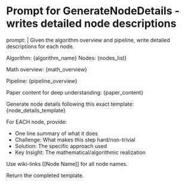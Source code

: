 # Prompt for GenerateNodeDetails - writes detailed node descriptions
prompt: |
  Given the algorithm overview and pipeline, write detailed descriptions for each node.
  
  Algorithm: {algorithm_name}
  Nodes: {nodes_list}
  
  Math overview:
  {math_overview}
  
  Pipeline:
  {pipeline_overview}
  
  Paper content for deep understanding:
  {paper_content}
  
  Generate node details following this exact template:
  {node_details_template}
  
  For EACH node, provide:
  - One line summary of what it does
  - Challenge: What makes this step hard/non-trivial
  - Solution: The specific approach used
  - Key Insight: The mathematical/algorithmic realization
  
  Use wiki-links [[Node Name]] for all node names.
  
  Return the completed template.